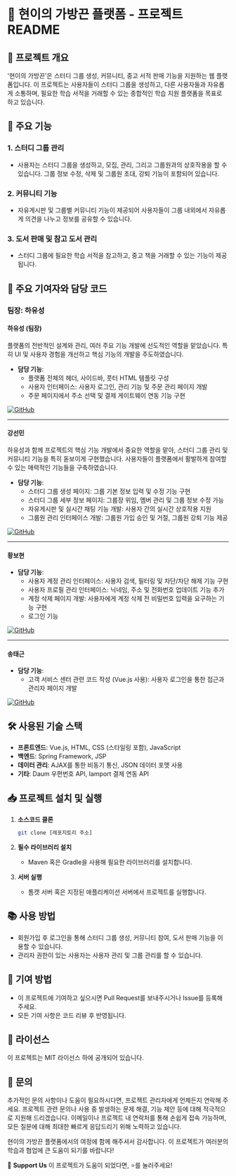 # 🌟 현이의 가방끈 플랫폼 - 프로젝트 README

## 📝 프로젝트 개요

'현이의 가방끈'은 스터디 그룹 생성, 커뮤니티, 중고 서적 판매 기능을 지원하는 웹 플랫폼입니다. 이 프로젝트는 사용자들이 스터디 그룹을 생성하고, 다른 사용자들과 자유롭게 소통하며, 필요한 학습 서적을 거래할 수 있는 종합적인 학습 지원 플랫폼을 목표로 하고 있습니다.

## 🚀 주요 기능

### 1. **스터디 그룹 관리**
- 사용자는 스터디 그룹을 생성하고, 모집, 관리, 그리고 그룹원과의 상호작용을 할 수 있습니다. 그룹 정보 수정, 삭제 및 그룹원 초대, 강퇴 기능이 포함되어 있습니다.

### 2. **커뮤니티 기능**
- 자유게시판 및 그룹별 커뮤니티 기능이 제공되어 사용자들이 그룹 내외에서 자유롭게 의견을 나누고 정보를 공유할 수 있습니다.

### 3. **도서 판매 및 참고 도서 관리**
- 스터디 그룹에 필요한 학습 서적을 참고하고, 중고 책을 거래할 수 있는 기능이 제공됩니다.

## 👥 주요 기여자와 담당 코드

### 팀장: 하유성

#### **하유성** (팀장)
플랫폼의 전반적인 설계와 관리, 여러 주요 기능 개발에 선도적인 역할을 맡았습니다. 특히 UI 및 사용자 경험을 개선하고 핵심 기능의 개발을 주도하였습니다.

- **담당 기능**:
  - 플랫폼 전체의 헤더, 사이드바, 풋터 HTML 템플릿 구성
  - 사용자 인터페이스: 사용자 로그인, 관리 기능 및 주문 관리 페이지 개발
  - 주문 페이지에서 주소 선택 및 결제 게이트웨이 연동 기능 구현

[![GitHub](https://img.shields.io/badge/GitHub-haeyuseong-blue?logo=github)](https://github.com/haeyuseong)

---

#### **강선민**
하유성과 함께 프로젝트의 핵심 기능 개발에서 중요한 역할을 맡아, 스터디 그룹 관리 및 커뮤니티 기능을 특히 돋보이게 구현했습니다. 사용자들이 플랫폼에서 활발하게 참여할 수 있는 매력적인 기능들을 구축하였습니다.

- **담당 기능**:
  - 스터디 그룹 생성 페이지: 그룹 기본 정보 입력 및 수정 기능 구현
  - 스터디 그룹 세부 정보 페이지: 그룹장 위임, 멤버 관리 및 그룹 정보 수정 가능
  - 자유게시판 및 실시간 채팅 기능 개발: 사용자 간의 실시간 상호작용 지원
  - 그룹원 관리 인터페이스 개발: 그룹원 가입 승인 및 거절, 그룹원 강퇴 기능 제공

[![GitHub](https://img.shields.io/badge/GitHub-kangsunmin-blue?logo=github)](https://github.com/kangsunmin)

---

#### **황보현**
- **담당 기능**:
  - 사용자 계정 관리 인터페이스: 사용자 검색, 필터링 및 차단/차단 해제 기능 구현
  - 사용자 프로필 관리 인터페이스: 닉네임, 주소 및 전화번호 업데이트 기능 추가
  - 계정 삭제 페이지 개발: 사용자에게 계정 삭제 전 비밀번호 입력을 요구하는 기능 구현
  - 로그인 기능

[![GitHub](https://img.shields.io/badge/GitHub-hwangbohyun-blue?logo=github)](https://github.com/hwangbohyun)

---

#### **송태근**
- **담당 기능**:
  - 고객 서비스 센터 관련 코드 작성 (Vue.js 사용): 사용자 로그인을 통한 접근과 관리자 페이지 개발

[![GitHub](https://img.shields.io/badge/GitHub-songtaegeun-blue?logo=github)](https://github.com/songtaegeun)

## 🛠️ 사용된 기술 스택

- **프론트엔드**: Vue.js, HTML, CSS (스타일링 포함), JavaScript
- **백엔드**: Spring Framework, JSP
- **데이터 관리**: AJAX를 통한 비동기 통신, JSON 데이터 포맷 사용
- **기타**: Daum 우편번호 API, Iamport 결제 연동 API

## 📥 프로젝트 설치 및 실행

1. **소스코드 클론**
   ```bash
   git clone [레포지토리 주소]
   ```

2. **필수 라이브러리 설치**
   - Maven 혹은 Gradle을 사용해 필요한 라이브러리를 설치합니다.

3. **서버 실행**
   - 톰캣 서버 혹은 지정된 애플리케이션 서버에서 프로젝트를 실행합니다.

## 📚 사용 방법
- 회원가입 후 로그인을 통해 스터디 그룹 생성, 커뮤니티 참여, 도서 판매 기능을 이용할 수 있습니다.
- 관리자 권한이 있는 사용자는 사용자 관리 및 그룹 관리를 할 수 있습니다.

## 🤝 기여 방법
- 이 프로젝트에 기여하고 싶으시면 Pull Request를 보내주시거나 Issue를 등록해 주세요.
- 모든 기여 사항은 코드 리뷰 후 반영됩니다.

## 📜 라이선스
이 프로젝트는 MIT 라이선스 하에 공개되어 있습니다.

## 📧 문의
추가적인 문의 사항이나 도움이 필요하시다면, 프로젝트 관리자에게 언제든지 연락해 주세요. 프로젝트 관련 문의나 사용 중 발생하는 문제 해결, 기능 제안 등에 대해 적극적으로 지원해 드리겠습니다. 이메일이나 프로젝트 내 연락처를 통해 손쉽게 접속 가능하며, 모든 질문에 대해 최대한 빠르게 응답드리기 위해 노력하고 있습니다.

현이의 가방끈 플랫폼에서의 여정에 함께 해주셔서 감사합니다. 이 프로젝트가 여러분의 학습과 협업에 큰 도움이 되기를 바랍니다!

💖 **Support Us**
이 프로젝트가 도움이 되었다면, ⭐️를 눌러주세요!


